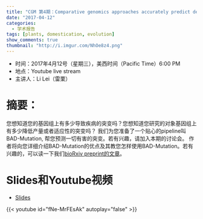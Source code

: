 ```yaml
---
title: "CGM 第4期：Comparative genomics approaches accurately predict deleterious variants in plants"
date: "2017-04-12"
categories:
  - 学术报告
tags: [plants, domestication, evolution]
show_comments: true
thumbnail: "http://i.imgur.com/NhOe8z4.png"
---
```


- 时间：2017年4月12号（星期三），美西时间（Pacific Time）6:00 PM
- 地点：Youtube live stream
- 主讲人：Li Lei（雷栗）

# 摘要：

您想知道您的基因组上有多少导致疾病的突变吗？您想知道您研究的对象基因组上有多少降低产量或者适应性的突变吗？
我们为您准备了一个贴心的pipeline叫BAD-Mutation, 帮您预测一切有害的突变。若有兴趣，请加入本期的讨论会。
作者将向您详细介绍BAD-Mutation的优点及其教您怎样使用BAD-Mutation。若有兴趣的，可以读一下我们[bioRxiv preprint的文章](http://biorxiv.org/content/early/2017/02/27/112318)。

# Slides和Youtube视频

- [Slides](https://drive.google.com/file/d/0B5AMUSPwO4lrSWtqMnRmZW9SSTQ/view?usp=sharing)

{{< youtube id="fNe-MrFEsAk" autoplay="false" >}}

